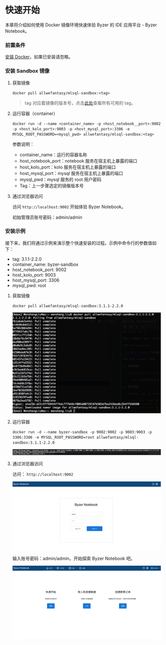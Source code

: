 # 快速开始

本章将介绍如何使用 Docker 镜像环境快速体验 Byzer 的 IDE 应用平台 - Byzer Notebook。

### 前置条件

[安装 Docker](https://www.docker.com/products/docker-desktop)，如果已安装请忽略。

### 安装 Sandbox 镜像

1. 获取镜像

   `docker pull allwefantasy/mlsql-sandbox:<tag>`

   > tag 对应着镜像的版本号，点击[此处](https://hub.docker.com/r/allwefantasy/mlsql-sandbox/tags)查看所有可用的 tag。

2. 运行容器（container）

   `docker run -d --name <container_name> -p <host_notebook__port>:9002 -p <host_kolo_port>:9003 -p <host_mysql_port>:3306 -e MYSQL_ROOT_PASSWORD=<mysql_pwd> allwefantasy/mlsql-sandbox:<tag>`

   参数说明：

   - container_name：运行的容器名称
   - host_notebook_port：notebook 服务在宿主机上暴露的端口
   - host_kolo_port：kolo 服务在宿主机上暴露的端口
   - host_mysql_port：mysql 服务在宿主机上暴露的端口
   - mysql_pwd：mysql 服务的 root 用户密码
   - Tag：上一步骤选定的镜像版本号

3. 通过浏览器访问

   访问 `http://localhost:9002` 开始体验 Byzer Notebook。

   初始管理员账号密码：admin/admin

### 安装示例

接下来，我们将通过示例来演示整个快速安装的过程。示例中命令行的参数值如下：

- tag: 3.1.1-2.2.0
- container_name: byzer-sandbox
- host_notebook_port: 9002
- host_kolo_port: 9003
- host_mysql_port: 3306
- mysql_pwd: root

1. 获取镜像

   `docker pull allwefantasy/mlsql-sandbox:3.1.1-2.2.0`

   <img src="/byzer-lang/zh-cn/introduction/images/fetch_sandbox_image.png" alt="fetch_image"/>

2. 运行容器

   `docker run -d --name byzer-sandbox -p 9002:9002 -p 9003:9003 -p 3306:3306 -e MYSQL_ROOT_PASSWORD=root allwefantasy/mlsql-sandbox:3.1.1-2.2.0`

   <img src="/byzer-lang/zh-cn/introduction/images/run_sandbox_container.png" alt="run_container"/>

3. 通过浏览器访问

   访问： `http://localhost:9002`


   <img src="/byzer-lang/zh-cn/introduction/images/visit_notebook.png" alt="visit_notebook"/>

   输入账号密码：admin/admin，开始探索 Byzer Notebook 吧。

   <img src="/byzer-lang/zh-cn/introduction/images/explore_notebook_cn.png" alt="explore_notebook"/>

